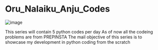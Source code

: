 # Oru_Nalaiku_Anju_Codes
![image](https://github.com/saravana1914/Oru_Nalaiku_Anju_Codes/assets/110613222/09873f2b-0fec-49cf-97af-08c7cd098074)

This series will contain 5 python  codes per day
As of now all the codeing problems are from PREPINSTA
The mail objective of this series is to showcase my development in python coding from the scratch

